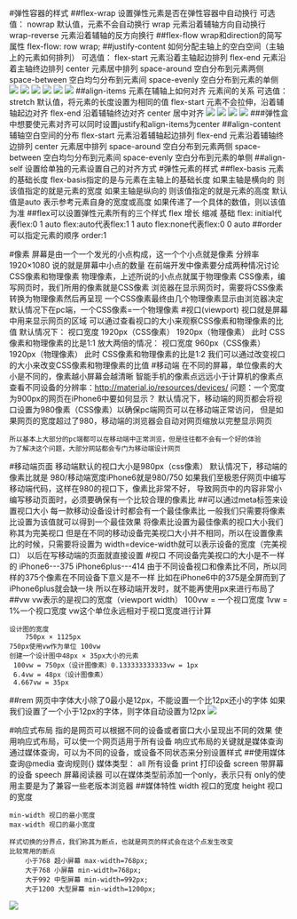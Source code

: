 #弹性容器的样式
##flex-wrap
	设置弹性元素是否在弹性容器中自动换行
	可选值：
		nowrap 默认值，元素不会自动换行
		wrap 元素沿着辅轴方向自动换行
		wrap-reverse 元素沿着辅轴的反方向换行
##flex-flow wrap和direction的简写属性
	flex-flow: row wrap;
##justify-content
	如何分配主轴上的空白空间（主轴上的元素如何排列）
	可选值：
		flex-start 元素沿着主轴起边排列
		flex-end 元素沿着主轴终边排列
		center 元素居中排列
		space-around 空白分布到元素两侧
		space-between 空白均匀分布到元素间
		space-evenly 空白分布到元素的单侧
![](/img/0731/1.png)
![](/img/0731/2.png)
![](/img/0731/3.png)
![](/img/0731/4.png)
![](/img/0731/5.png)
![](/img/0731/6.png)
##align-items
	元素在辅轴上如何对齐
	元素间的关系
	可选值：
		stretch 默认值，将元素的长度设置为相同的值
		flex-start 元素不会拉伸，沿着辅轴起边对齐
		flex-end 沿着辅轴终边对齐
		center 居中对齐
![](/img/0731/7.png)
![](/img/0731/8.png)
![](/img/0731/9.png)
![](/img/0731/10.png)
###弹性盒中想要使元素对齐可以同时设置justify和align-items为center
##align-content
	辅轴空白空间的分布
	flex-start 元素沿着辅轴起边排列
	flex-end 元素沿着辅轴终边排列
	center 元素居中排列
	space-around 空白分布到元素两侧
	space-between 空白均匀分布到元素间
	space-evenly 空白分布到元素的单侧
##align-self
	设置给单独的元素设置自己的对齐方式
#弹性元素的样式
##flex-basis
	元素的基础长度
	flex-basis指定的是与元素在主轴上的基础长度
	如果主轴是横向的 则该值指定的就是元素的宽度
	如果主轴是纵向的 则该值指定的就是元素的高度
	默认值是auto 表示参考元素自身的宽度或高度
	如果传递了一个具体的数值，则以该值为准
##flex可以设置弹性元素所有的三个样式
	flex  增长 缩减 基础
	flex: initial代表flex:0 1 auto
	flex:auto代表flex:1 1 auto
	flex:none代表flex:0 0 auto
##order可以指定元素的顺序
	order:1

#像素
	屏幕是由一个一个发光的小点构成，这一个个小点就是像素
	分辨率 1920×1080 说的就是屏幕中小点的数量
	在前端开发中像素要分成两种情况讨论 CSS像素和物理像素
	物理像素，上述所说的小点点就属于物理像素
	CSS像素，编写网页时，我们所用的像素就是CSS像素
		浏览器在显示网页时，需要将CSS像素转换为物理像素然后再呈现
		一个CSS像素最终由几个物理像素显示由浏览器决定
			默认情况下在pc端，一个CSS像素=一个物理像素
#视口(viewport)
	视口就是屏幕中用来显示网页的区域
	可以通过查看视口的大小来观察CSS像素和物理像素的比值
	默认情况下：
		视口宽度 1920px（CSS像素）
				  1920px（物理像素）
				  此时 CSS像素和物理像素的比是1:1
	放大两倍的情况：
		视口宽度 960px（CSS像素）
				 1920px（物理像素）
				 此时 CSS像素和物理像素的比是1:2
	我们可以通过改变视口的大小来改变CSS像素和物理像素的比值
#移动端
	在不同的屏幕，单位像素的大小是不同的，像素越小屏幕会越清晰
	智能手机的像素点远远小于计算机的像素点
	查看不同设备的分辨率：http://material.io/resources/devices/
	问题：一个宽度为900px的网页在iPhone6中要如何显示？
	默认情况下，移动端的网页都会将视口设置为980像素（CSS像素）以确保pc端网页可以在移动端正常访问，
	但是如果网页的宽度超过了980，移动端的浏览器会自动对网页缩放以完整显示网页

	所以基本上大部分的pc端都可以在移动端中正常浏览，但是往往都不会有一个好的体验
	为了解决这个问题，大部分网站都会专门为移动端设计网页
#移动端页面
	移动端默认的视口大小是980px（css像素）
		默认情况下，移动端的像素比就是 980/移动端宽度iPhone6就是980/750
		如果我们至极恩仔网页中编写移动端代码，这样在980的视口下，像素比非常不好，
		导致网页中的内容非常小
		编写移动页面时，必须要确保有一个比较合理的像素比
##可以通过meta标签来设置视口大小
		<meta name="viewport" content="width=100px">
		每一款移动设备设计时都会有一个最佳像素比
		一般我们只需要将像素比设置为该值就可以得到一个最佳效果
		将像素比设置为最佳像素的视口大小我们称其为完美视口
		但是在不同的移动设备完美视口大小并不相同，所以在设置像素比的时候，只需要将设置为
		width=device-width就可以表示设备的宽度（完美视口）
		以后在写移动端的页面就直接设置
		<meta name="viewport" content="width=device-width, initial-scale=1.0">
#视口
	不同设备完美视口的大小是不一样的
		iPhone6---375
		iPhone6plus---414
	由于不同设备视口和像素比不同，所以同样的375个像素在不同设备下意义是不一样
		比如在iPhone6中的375是全屏而到了iPhone6plus就会缺一块
	所以在移动端开发时，就不能再使用px来进行布局了
##vw
	vw表示的是视口的宽度（viewport width）
	100vw = 一个视口宽度
	1vw = 1%一个视口宽度
	vw这个单位永远相对于视口宽度进行计算
	
	设计图的宽度
		750px × 1125px
	750px使用vw作为单位 100vw
	创建一个设计图中48px × 35px大小的元素
	 100vw = 750px（设计图像素）0.133333333333vw = 1px
	 6.4vw = 48px（设计图像素）
	 4.667vw = 35px
##rem
	网页中字体大小除了0最小是12px，不能设置一个比12px还小的字体
	如果我们设置了一个小于12px的字体，则字体自动设置为12px
![](/img/0731/11.png)

#响应式布局
	指的是网页可以根据不同的设备或者窗口大小呈现出不同的效果
	使用响应式布局，可以使一个网页适用于所有设备
	响应式布局的关键就是媒体查询
	通过媒体查询，可以为不同的设备，或设备不同状态来分别设置样式
##使用媒体查询@media 查询规则{}
	媒体类型：
		all 所有设备
		print 打印设备
		screen 带屏幕的设备
		speech 屏幕阅读器
	可以在媒体类型前添加一个only，表示只有
		only的使用主要是为了兼容一些老版本浏览器
##媒体特性
	width 视口的宽度
	height 视口的宽度

	min-width 视口的最小宽度
	max-width 视口的最小宽度

	样式切换的分界点，我们称其为断点，也就是网页的样式会在这个点发生改变
	比较常用的断点
		小于768 超小屏幕 max-width=768px;
		大于768 小屏幕 min-width=768px;
		大于992 中型屏幕 min-width=992px;
		大于1200 大型屏幕 min-width=1200px;
![](/img/0731/13.png)